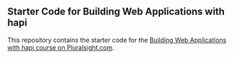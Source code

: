 ## Starter Code for Building Web Applications with hapi

This repository contains the starter code for the [Building Web Applications with hapi course on Pluralsight.com](http://www.pluralsight.com/courses/hapi-building-web-applications).

